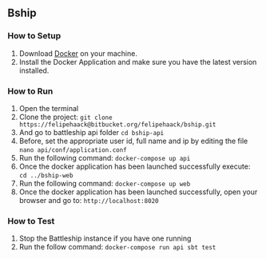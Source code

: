 ## Bship

### How to Setup

1. Download [Docker](https://docs.docker.com/docker-for-mac/) on your machine.
2. Install the Docker Application and make sure you have the latest version installed.

### How to Run

1. Open the terminal
2. Clone the project: ```git clone https://felipehaack@bitbucket.org/felipehaack/bship.git```
3. And go to battleship api folder ```cd bship-api```
4. Before, set the appropriate user id, full name and ip by editing the file ```nano api/conf/application.conf```
5. Run the following command: ```docker-compose up api```
6. Once the docker application has been launched successfully execute: ```cd ../bship-web```
7. Run the following command: ```docker-compose up web```
8. Once the docker application has been launched successfully, open your browser and go to: ```http://localhost:8020```

### How to Test

1. Stop the Battleship instance if you have one running
2. Run the follow command: ```docker-compose run api sbt test```